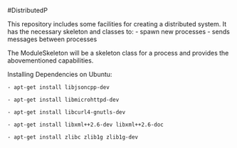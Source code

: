 #DistributedP

This repository includes some facilities for creating a distributed system.
It has the necessary skeleton and classes to:
	- spawn new processes 
	- sends messages between processes

The ModuleSkeleton will be a skeleton class for a process and provides the abovementioned capabilities.


Installing Dependencies on Ubuntu:

	- apt-get install libjsoncpp-dev 
        
	- apt-get install libmicrohttpd-dev 
        
	- apt-get install libcurl4-gnutls-dev 
        
	- apt-get install libxml++2.6-dev libxml++2.6-doc 
        
	- apt-get install zlibc zlib1g zlib1g-dev 



